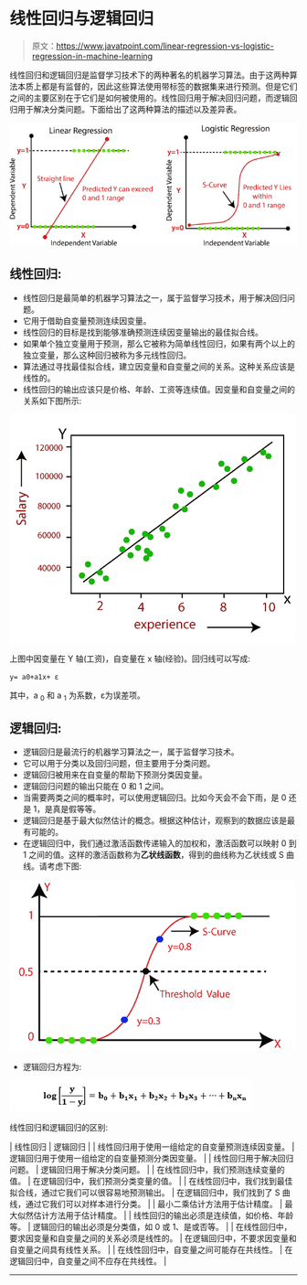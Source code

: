 # 线性回归与逻辑回归

> 原文：<https://www.javatpoint.com/linear-regression-vs-logistic-regression-in-machine-learning>

线性回归和逻辑回归是监督学习技术下的两种著名的机器学习算法。由于这两种算法本质上都是有监督的，因此这些算法使用带标签的数据集来进行预测。但是它们之间的主要区别在于它们是如何被使用的。线性回归用于解决回归问题，而逻辑回归用于解决分类问题。下面给出了这两种算法的描述以及差异表。

![inear Regression vs Logistic Regression](img/421b5b7cfdb9bfe4909c1ec596a5e1d4.png)

## 线性回归:

*   线性回归是最简单的机器学习算法之一，属于监督学习技术，用于解决回归问题。
*   它用于借助自变量预测连续因变量。
*   线性回归的目标是找到能够准确预测连续因变量输出的最佳拟合线。
*   如果单个独立变量用于预测，那么它被称为简单线性回归，如果有两个以上的独立变量，那么这种回归被称为多元线性回归。
*   算法通过寻找最佳拟合线，建立因变量和自变量之间的关系。这种关系应该是线性的。
*   线性回归的输出应该只是价格、年龄、工资等连续值。因变量和自变量之间的关系如下图所示:

![inear Regression vs Logistic Regression](img/4eae03fac8fb1406dae812b255fe4bdc.png)

上图中因变量在 Y 轴(工资)，自变量在 x 轴(经验)。回归线可以写成:

```
y= a0+a1x+ ε

```

其中，a <sub>0</sub> 和 a <sub>1</sub> 为系数，ε为误差项。

## 逻辑回归:

*   逻辑回归是最流行的机器学习算法之一，属于监督学习技术。
*   它可以用于分类以及回归问题，但主要用于分类问题。
*   逻辑回归被用来在自变量的帮助下预测分类因变量。
*   逻辑回归问题的输出只能在 0 和 1 之间。
*   当需要两类之间的概率时，可以使用逻辑回归。比如今天会不会下雨，是 0 还是 1，是真是假等等。
*   逻辑回归是基于最大似然估计的概念。根据这种估计，观察到的数据应该是最有可能的。
*   在逻辑回归中，我们通过激活函数传递输入的加权和，激活函数可以映射 0 到 1 之间的值。这样的激活函数称为**乙状线函数**，得到的曲线称为乙状线或 S 曲线。请考虑下图:

![inear Regression vs Logistic Regression](img/358914bb0dce29dfe9fa7a147525b694.png)

*   逻辑回归方程为:

![inear Regression vs Logistic Regression](img/d2f531cd3aa23161e2d89ddc5ae74486.png)

线性回归和逻辑回归的区别:

| 线性回归 | 逻辑回归 |
| 线性回归用于使用一组给定的自变量预测连续因变量。 | 逻辑回归用于使用一组给定的自变量预测分类因变量。 |
| 线性回归用于解决回归问题。 | 逻辑回归用于解决分类问题。 |
| 在线性回归中，我们预测连续变量的值。 | 在逻辑回归中，我们预测分类变量的值。 |
| 在线性回归中，我们找到最佳拟合线，通过它我们可以很容易地预测输出。 | 在逻辑回归中，我们找到了 S 曲线，通过它我们可以对样本进行分类。 |
| 最小二乘估计方法用于估计精度。 | 最大似然估计方法用于估计精度。 |
| 线性回归的输出必须是连续值，如价格、年龄等。 | 逻辑回归的输出必须是分类值，如 0 或 1、是或否等。 |
| 在线性回归中，要求因变量和自变量之间的关系必须是线性的。 | 在逻辑回归中，不要求因变量和自变量之间具有线性关系。 |
| 在线性回归中，自变量之间可能存在共线性。 | 在逻辑回归中，自变量之间不应存在共线性。 |

* * *